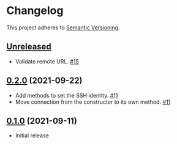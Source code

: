 # Changelog

This project adheres to [Semantic Versioning](https://semver.org/spec/v2.0.0.html).

## [Unreleased]

* Validate remote URL. [#15]

## [0.2.0] (2021-09-22)

 * Add methods to set the SSH identity. [#11]
 * Move connection from the constructor to its own method. [#11]

## [0.1.0] (2021-09-11)

 * Initial release

[Unreleased]: https://github.com/ausi/remote-git/compare/0.2.0...HEAD
[0.2.0]: https://github.com/ausi/remote-git/compare/0.1.0...0.2.0
[0.1.0]: https://github.com/ausi/remote-git/commits/0.1.0

[#15]: https://github.com/ausi/remote-git/issues/15
[#11]: https://github.com/ausi/remote-git/issues/11
